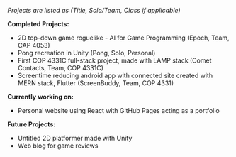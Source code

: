 *Projects are listed as (Title, Solo/Team, Class if applicable)*

**Completed Projects:**
- 2D top-down game roguelike - AI for Game Programming (Epoch, Team, CAP 4053)
- Pong recreation in Unity (Pong, Solo, Personal)
- First COP 4331C full-stack project, made with LAMP stack (Comet Contacts, Team, COP 4331C)
- Screentime reducing android app with connected site created with MERN stack, Flutter (ScreenBuddy, Team, COP 4331)

**Currently working on:**
- Personal website using React with GitHub Pages acting as a portfolio

**Future Projects:**
- Untitled 2D platformer made with Unity
- Web blog for game reviews
